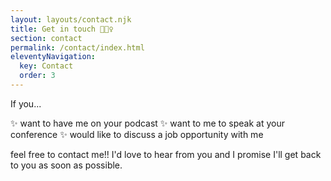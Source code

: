 ```yaml
---
layout: layouts/contact.njk
title: Get in touch 💁🏾‍♀️
section: contact
permalink: /contact/index.html
eleventyNavigation:
  key: Contact
  order: 3
---
```


If you...

✨ want to have me on your podcast
✨ want to me to speak at your conference
✨ would like to discuss a job opportunity with me

feel free to contact me!! I'd love to hear from you and I promise I'll get back to you as soon as possible.
